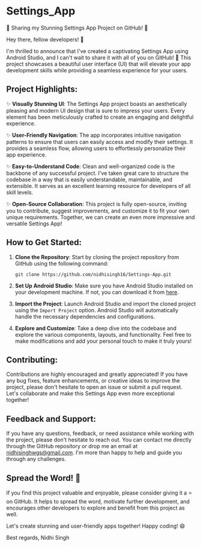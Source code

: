 # Settings_App
📢 Sharing my Stunning Settings App Project on GitHub! 🚀

Hey there, fellow developers! 👋

I'm thrilled to announce that I've created a captivating Settings App using Android Studio, and I can't wait to share it with all of you on GitHub! 🎉 This project showcases a beautiful user interface (UI) that will elevate your app development skills while providing a seamless experience for your users.

## Project Highlights:

✨ **Visually Stunning UI**: The Settings App project boasts an aesthetically pleasing and modern UI design that is sure to impress your users. Every element has been meticulously crafted to create an engaging and delightful experience.

✨ **User-Friendly Navigation**: The app incorporates intuitive navigation patterns to ensure that users can easily access and modify their settings. It provides a seamless flow, allowing users to effortlessly personalize their app experience.

✨ **Easy-to-Understand Code**: Clean and well-organized code is the backbone of any successful project. I've taken great care to structure the codebase in a way that is easily understandable, maintainable, and extensible. It serves as an excellent learning resource for developers of all skill levels.

✨ **Open-Source Collaboration**: This project is fully open-source, inviting you to contribute, suggest improvements, and customize it to fit your own unique requirements. Together, we can create an even more impressive and versatile Settings App!

## How to Get Started:

1. **Clone the Repository**: Start by cloning the project repository from GitHub using the following command:
   ```
   git clone https://github.com/nidhisingh16/Settings-App.git
   ```

2. **Set Up Android Studio**: Make sure you have Android Studio installed on your development machine. If not, you can download it from [here](https://developer.android.com/studio).

3. **Import the Project**: Launch Android Studio and import the cloned project using the `Import Project` option. Android Studio will automatically handle the necessary dependencies and configurations.

4. **Explore and Customize**: Take a deep dive into the codebase and explore the various components, layouts, and functionality. Feel free to make modifications and add your personal touch to make it truly yours!

## Contributing:

Contributions are highly encouraged and greatly appreciated! If you have any bug fixes, feature enhancements, or creative ideas to improve the project, please don't hesitate to open an issue or submit a pull request. Let's collaborate and make this Settings App even more exceptional together!

## Feedback and Support:

If you have any questions, feedback, or need assistance while working with the project, please don't hesitate to reach out. You can contact me directly through the GitHub repository or drop me an email at nidhisinghwgs@gmail.com. I'm more than happy to help and guide you through any challenges.

## Spread the Word! 🌟

If you find this project valuable and enjoyable, please consider giving it a ⭐ on GitHub. It helps to spread the word, motivate further development, and encourages other developers to explore and benefit from this project as well.

Let's create stunning and user-friendly apps together! Happy coding! 😄

Best regards,
Nidhi Singh
